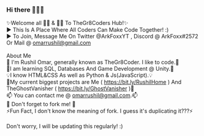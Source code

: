 ### Hi there 👋👋👋

✨Welcome all 👩‍💻 & 👨‍💻 To TheGr8Coders Hub!✨<br>
▶ This Is A Place Where All Coders Can Make Code Together! :) <br>
▶ To Join, Message Me On Twitter @ArkFoxxYT , Discord @ ArkFoxx#2572 Or Mail @ omarrushil@gmail.com <br><br>
About Me<br>
👋 I'm Rushil Omar, generally known as TheGr8Coder. I like to code.👋<br>
🌱I am learning SQL, Databases And Game Development @ Unity.🌱<br>
💡I know HTML&CSS As well as Python & Js(JavaScript).💡<br>
🔭My current biggest projects are Me ( https://bit.ly/RushilHome ) And TheGhostVanisher ( https://bit.ly/GhostVanisher )🔭<br>
📫 You can contact me @ omarrushil@gmail.com.📫 <br>
🍴 Don't forget to fork me! 🍴<br>
⚡Fun Fact, I don't know the meaning of fork. I guess it's duplicating it???⚡<br>
<br>
Don't worry, I will be updating this regularly! :)

